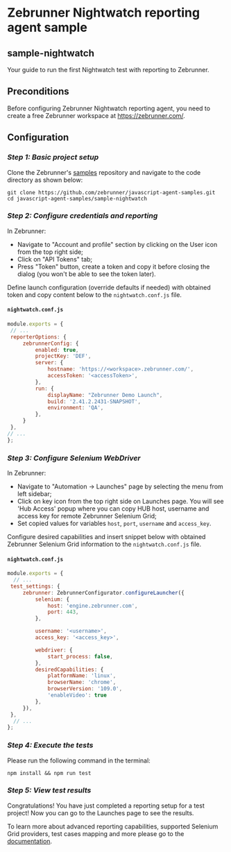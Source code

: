 # Zebrunner Nightwatch reporting agent sample

## sample-nightwatch

Your guide to run the first Nightwatch test with reporting to Zebrunner.

## Preconditions

Before configuring Zebrunner Nightwatch reporting agent, you need to create a free Zebrunner workspace at https://zebrunner.com/.

## Configuration

### _Step 1: Basic project setup_

Clone the Zebrunner's [samples](https://github.com/zebrunner/javascript-agent-samples) repository and navigate to the code directory as shown below:

```
git clone https://github.com/zebrunner/javascript-agent-samples.git
cd javascript-agent-samples/sample-nightwatch
```

### _Step 2: Configure credentials and reporting_

In Zebrunner:

- Navigate to "Account and profile" section by clicking on the User icon from the top right side;
- Click on "API Tokens" tab;
- Press "Token" button, create a token and copy it before closing the dialog (you won't be able to see the token later).

Define launch configuration (override defaults if needed) with obtained token and copy content below to the `nightwatch.conf.js` file.

#### **`nightwatch.conf.js`**

   ```js
module.exports = {
    // ...
    reporterOptions: {
        zebrunnerConfig: {
            enabled: true,
            projectKey: 'DEF',
            server: {
                hostname: 'https://<workspace>.zebrunner.com/',
                accessToken: '<accessToken>',
            },
            run: {
                displayName: "Zebrunner Demo Launch",
                build: '2.41.2.2431-SNAPSHOT',
                environment: 'QA',
            },
        }
    },
   // ...
};
   ```

### _Step 3: Configure Selenium WebDriver_

In Zebrunner:

- Navigate to "Automation -> Launches" page by selecting the menu from left sidebar;
- Click on key icon from the top right side on Launches page. You will see 'Hub Access' popup where you can copy HUB host, username and access key for remote Zebrunner Selenium Grid;
- Set copied values for variables `host`, `port`, `username` and `access_key`.

Configure desired capabilities and insert snippet below with obtained Zebrunner Selenium Grid information to the `nightwatch.conf.js` file.

#### **`nightwatch.conf.js`**

   ```js
module.exports = {
     // ...
    test_settings: {
        zebrunner: ZebrunnerConfigurator.configureLauncher({
            selenium: {
                host: 'engine.zebrunner.com',
                port: 443,
            },

            username: '<username>',
            access_key: '<access_key>',

            webdriver: {
                start_process: false,
            },
            desiredCapabilities: {
                platformName: 'linux',
                browserName: 'chrome',
                browserVersion: '109.0',
                'enableVideo': true
            },
        }),
    },
     // ...
};
   ```

### _Step 4: Execute the tests_

Please run the following command in the terminal:

```
npm install && npm run test
```

### _Step 5: View test results_

Congratulations! You have just completed a reporting setup for a test project!
Now you can go to the Launches page to see the results.

To learn more about advanced reporting capabilities, supported Selenium Grid providers, test cases mapping and more please go to the [documentation](https://zebrunner.com/documentation/reporting/nightwatch/).
